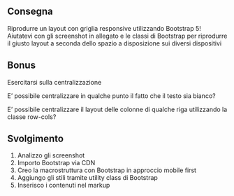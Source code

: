 ## Consegna
Riprodurre un layout con griglia responsive utilizzando Bootstrap 5! Aiutatevi con gli screenshot in allegato e le classi di Bootstrap per riprodurre il giusto layout a seconda dello spazio a disposizione sui diversi dispositivi
## Bonus
Esercitarsi sulla centralizzazione

E’ possibile centralizzare in qualche punto il fatto che il testo sia bianco?

E’ possibile centralizzare il layout delle colonne di qualche riga utilizzando la classe row-cols?

## Svolgimento
1. Analizzo gli screenshot
2. Importo Bootstrap via CDN 
3. Creo la macrostruttura con Bootstrap in approccio mobile first
4. Aggiungo gli stili tramite utility class di Bootstrap
5. Inserisco i contenuti nel markup